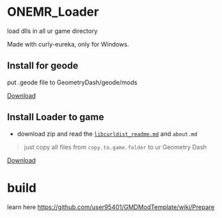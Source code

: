 # ONEMR_Loader

load dlls in all ur game directory

Made with curly-eureka, only for Windows.

## Install for geode
put .geode file to GeometryDash/geode/mods

[Download](geode/release/user95401.ONEMR_Loader.geode)

## Install Loader to game
- download zip and read the [`libcurldist_readme.md`](libcurldist_readme.md) and `about.md`
>just copy all files from `copy.to.game.folder` to ur Geometry Dash

[Download](ONEMR_Loader_dist.zip)

# build
learn here https://github.com/user95401/GMDModTemplate/wiki/Prepare
